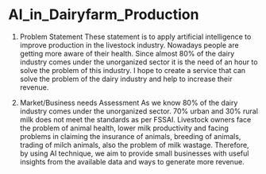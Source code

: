 # AI_in_Dairyfarm_Production
1.	Problem Statement 
These statement is to apply artificial intelligence to improve production in the livestock industry.
Nowadays people are getting more aware of their health. Since almost 80% of the dairy industry comes under 
the unorganized sector it is the need of an hour to solve the problem of this industry. I hope to create 
a service that can solve the problem of the dairy industry and help to increase their revenue.

1.	Market/Business needs Assessment 
As we know 80% of the dairy industry comes under the unorganized sector. 70% urban and 30% rural milk does not meet the standards as per FSSAI.
Livestock owners face the problem of animal health, lower milk productivity and facing problems in claiming the insurance of animals, breeding of animals, 
trading of milch animals, also the problem of milk wastage. Therefore, by using AI technique, we aim to provide small businesses with useful 
insights from the available data and ways to generate more revenue.          

